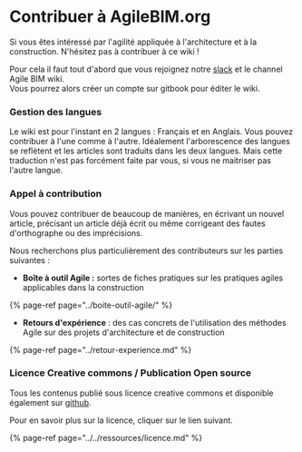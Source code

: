 # Contribuer à AgileBIM.org

Si vous êtes intéressé par l'agilité appliquée à l'architecture et à la construction. N'hésitez pas à contribuer à ce wiki ! 

Pour cela il faut tout d'abord que vous rejoignez notre [slack](https://communityinviter.com/apps/agile-bim/agile-bim) et le channel Agile BIM wiki.   
Vous pourrez alors créer un compte sur gitbook pour éditer le wiki.

### Gestion des langues

Le wiki est pour l'instant en 2 langues : Français et en Anglais. Vous pouvez contribuer à l'une comme à l'autre. Idéalement l'arborescence des langues se reflètent et les articles sont traduits dans les deux langues. Mais cette traduction n'est pas forcément faite par vous, si vous ne maitriser pas l'autre langue.

### Appel à contribution

Vous pouvez contribuer de beaucoup de manières, en écrivant un nouvel article, précisant un article déjà écrit ou même corrigeant des fautes d'orthographe ou des imprécisions. 

Nous recherchons plus particulièrement des contributeurs sur les parties suivantes : 

* **Boîte à outil Agile :** sortes de  fiches pratiques sur les pratiques agiles applicables dans la construction

{% page-ref page="../boite-outil-agile/" %}

* **Retours d'expérience** : des cas concrets de l'utilisation des méthodes Agile sur des projets d'architecture et de construction

{% page-ref page="../retour-experience.md" %}

### Licence Creative commons / Publication Open source

Tous les contenus publié sous licence creative commons et disponible également sur [github](https://github.com/sinsunsan/agile-bim-aec).

Pour en savoir plus sur la licence, cliquer sur le lien suivant.

{% page-ref page="../../ressources/licence.md" %}



